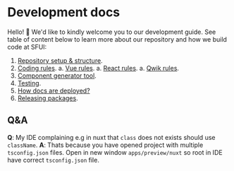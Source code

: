 # Development docs

Hello! 👋 We'd like to kindly welcome you to our development guide. See table of content below to learn more about our repository and how we build code at SFUI:

1. [Repository setup & structure](https://github.com/vuestorefront/storefront-ui/blob/v2/apps/docs/development/repository.md).
2. [Coding rules](https://github.com/vuestorefront/storefront-ui/blob/v2/apps/docs/development/rules.md).
  a. [Vue rules](https://github.com/vuestorefront/storefront-ui/blob/v2/apps/docs/development/vue/rules.md).
  a. [React rules](https://github.com/vuestorefront/storefront-ui/blob/v2/apps/docs/development/react/rules.md).
  a. [Qwik rules](https://github.com/vuestorefront/storefront-ui/blob/v2/apps/docs/development/qwik/rules.md).
3. [Component generator tool](https://github.com/vuestorefront/storefront-ui/blob/v2/apps/docs/development/component_generator.md).
4. [Testing](https://github.com/vuestorefront/storefront-ui/blob/v2/apps/docs/development/testing.md).
5. [How docs are deployed?](https://github.com/vuestorefront/storefront-ui/blob/v2/apps/docs/development/docs-deployment.md)
6. [Releasing packages](https://github.com/vuestorefront/storefront-ui/blob/v2/apps/docs/development/release.md).

## Q&A

**Q**: My IDE complaining e.g in nuxt that `class` does not exists should use `className`.
**A**: Thats because you have opened project with multiple `tsconfig.json` files. Open in new window `apps/preview/nuxt` so root in IDE have correct `tsconfig.json` file.
